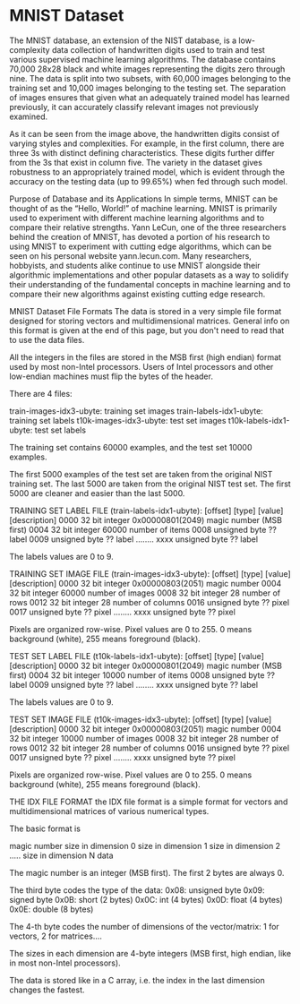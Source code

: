 # MNIST Dataset

The MNIST database, an extension of the NIST database, is a low-complexity data collection of handwritten digits used to train and test various supervised machine learning algorithms. The database contains 70,000 28x28 black and white images representing the digits zero through nine. The data is split into two subsets, with 60,000 images belonging to the training set and 10,000 images belonging to the testing set. The separation of images ensures that given what an adequately trained model has learned previously, it can accurately classify relevant images not previously examined.

As it can be seen from the image above, the handwritten digits consist of varying styles and complexities. For example, in the first column, there are three 3s with distinct defining characteristics. These digits further differ from the 3s that exist in column five. The variety in the dataset gives robustness to an appropriately trained model, which is evident through the accuracy on the testing data (up to 99.65%) when fed through such model.

Purpose of Database and its Applications
In simple terms, MNIST can be thought of as the “Hello, World!” of machine learning. MNIST is primarily used to experiment with different machine learning algorithms and to compare their relative strengths. Yann LeCun, one of the three researchers behind the creation of MNIST, has devoted a portion of his research to using MNIST to experiment with cutting edge algorithms, which can be seen on his personal website yann.lecun.com. Many researchers, hobbyists, and students alike continue to use MNIST alongside their algorithmic implementations and other popular datasets as a way to solidify their understanding of the fundamental concepts in machine learning and to compare their new algorithms against existing cutting edge research.

MNIST Dataset File Formats
The data is stored in a very simple file format designed for storing vectors and multidimensional matrices. General info on this format is given at the end of this page, but you don't need to read that to use the data files.

All the integers in the files are stored in the MSB first (high endian) format used by most non-Intel processors. Users of Intel processors and other low-endian machines must flip the bytes of the header.

There are 4 files:

train-images-idx3-ubyte: training set images
train-labels-idx1-ubyte: training set labels
t10k-images-idx3-ubyte: test set images
t10k-labels-idx1-ubyte: test set labels

The training set contains 60000 examples, and the test set 10000 examples.

The first 5000 examples of the test set are taken from the original NIST training set. The last 5000 are taken from the original NIST test set. The first 5000 are cleaner and easier than the last 5000.

TRAINING SET LABEL FILE (train-labels-idx1-ubyte):
[offset] [type] [value] [description]
0000 32 bit integer 0x00000801(2049) magic number (MSB first)
0004 32 bit integer 60000 number of items
0008 unsigned byte ?? label
0009 unsigned byte ?? label
........
xxxx unsigned byte ?? label

The labels values are 0 to 9.

TRAINING SET IMAGE FILE (train-images-idx3-ubyte):
[offset] [type] [value] [description]
0000 32 bit integer 0x00000803(2051) magic number
0004 32 bit integer 60000 number of images
0008 32 bit integer 28 number of rows
0012 32 bit integer 28 number of columns
0016 unsigned byte ?? pixel
0017 unsigned byte ?? pixel
........
xxxx unsigned byte ?? pixel

Pixels are organized row-wise. Pixel values are 0 to 255. 0 means background (white), 255 means foreground (black).

TEST SET LABEL FILE (t10k-labels-idx1-ubyte):
[offset] [type] [value] [description]
0000 32 bit integer 0x00000801(2049) magic number (MSB first)
0004 32 bit integer 10000 number of items
0008 unsigned byte ?? label
0009 unsigned byte ?? label
........
xxxx unsigned byte ?? label

The labels values are 0 to 9.

TEST SET IMAGE FILE (t10k-images-idx3-ubyte):
[offset] [type] [value] [description]
0000 32 bit integer 0x00000803(2051) magic number
0004 32 bit integer 10000 number of images
0008 32 bit integer 28 number of rows
0012 32 bit integer 28 number of columns
0016 unsigned byte ?? pixel
0017 unsigned byte ?? pixel
........
xxxx unsigned byte ?? pixel

Pixels are organized row-wise. Pixel values are 0 to 255. 0 means background (white), 255 means foreground (black).

THE IDX FILE FORMAT
the IDX file format is a simple format for vectors and multidimensional matrices of various numerical types.

The basic format is

magic number
size in dimension 0
size in dimension 1
size in dimension 2
.....
size in dimension N
data

The magic number is an integer (MSB first). The first 2 bytes are always 0.

The third byte codes the type of the data:
0x08: unsigned byte
0x09: signed byte
0x0B: short (2 bytes)
0x0C: int (4 bytes)
0x0D: float (4 bytes)
0x0E: double (8 bytes)

The 4-th byte codes the number of dimensions of the vector/matrix: 1 for vectors, 2 for matrices....

The sizes in each dimension are 4-byte integers (MSB first, high endian, like in most non-Intel processors).

The data is stored like in a C array, i.e. the index in the last dimension changes the fastest.
